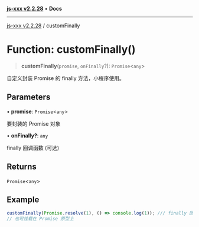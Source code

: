 [**js-xxx v2.2.28**](../README.md) • **Docs**

***

[js-xxx v2.2.28](../README.md) / customFinally

# Function: customFinally()

> **customFinally**(`promise`, `onFinally`?): `Promise`\<`any`\>

自定义封装 Promise 的 finally 方法，小程序使用。

## Parameters

• **promise**: `Promise`\<`any`\>

要封装的 Promise 对象

• **onFinally?**: `any`

finally 回调函数 (可选)

## Returns

`Promise`\<`any`\>

## Example

```ts
customFinally(Promise.resolve(1), () => console.log(1)); /// finally 回调
// 也可挂载在 Promise 原型上
```
